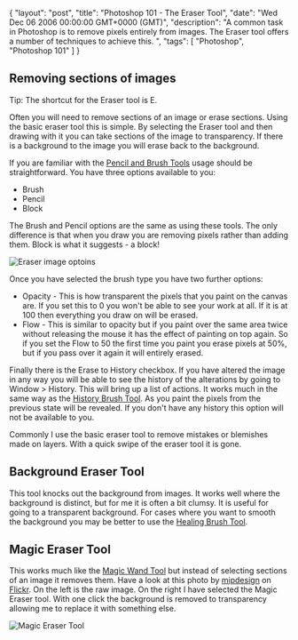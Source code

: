 {
  "layout": "post",
  "title": "Photoshop 101 - The Eraser Tool",
  "date": "Wed Dec 06 2006 00:00:00 GMT+0000 (GMT)",
  "description": "A common task in Photoshop is to remove pixels entirely from images. The Eraser tool offers a number of techniques to achieve this. ",
  "tags": [
    "Photoshop",
    "Photoshop 101"
  ]
}

## Removing sections of images

Tip: The shortcut for the Eraser tool is E.

Often you will need to remove sections of an image or erase sections. Using the basic eraser tool this is simple. By selecting the Eraser tool and then drawing with it you can take sections of the image to transparency. If there is a background to the image you will erase back to the background.

If you are familiar with the [Pencil and Brush Tools][1] usage should be straightforward. You have three options available to you:

* Brush
* Pencil
* Block

The Brush and Pencil options are the same as using these tools. The only difference is that when you draw you are removing pixels rather than adding them. Block is what it suggests - a block!

![Eraser image optoins][2] 

Once you have selected the brush type you have two further options:

* Opacity - This is how transparent the pixels that you paint on the canvas are. If you set this to 0 you won't be able to see your work at all. If it is at 100 then everything you draw on will be erased. 
* Flow - This is similar to opacity but if you paint over the same area twice without releasing the mouse it has the effect of painting on top again. So if you set the Flow to 50 the first time you paint you erase pixels at 50%, but if you pass over it again it will entirely erased.

Finally there is the Erase to History checkbox. If you have altered the image in any way you will be able to see the history of the alterations by going to Window > History. This will bring up a list of actions. It works much in the same way as the [History Brush Tool][3]. As you paint the pixels from the previous state will be revealed. If you don't have any history this option will not be available to you.

Commonly I use the basic eraser tool to remove mistakes or blemishes made on layers. With a quick swipe of the eraser tool it is gone.

## Background Eraser Tool

This tool knocks out the background from images. It works well where the background is distinct, but for me it is often a bit clumsy. It is useful for going to a transparent background. For cases where you want to smooth the background you may be better to use the [Healing Brush Tool][4]. 

## Magic Eraser Tool

This works much like the [Magic Wand Tool][5] but instead of selecting sections of an image it removes them. 
Have a look at this photo by [mipdesign][6] on [ Flickr][7]. On the left is the raw image. On the right I have selected the Magic Eraser tool. With one click the background is removed to transparency allowing me to replace it with something else.

![Magic Eraser Tool][8]

 [1]: http://shapeshed.com/photoshop_101_the_brush_tool/
 [2]: http://shapeshed.com/images/articles/eraser_optoins.jpg "Eraser image options"
 [3]: http://shapeshed.com/photoshop_101_the_history_brush_tool/
 [4]: http://shapeshed.com/photoshop_101_the_healing_brush_tool/
 [5]: http://shapeshed.com/photoshop_101_the_magic_wand_tool/
 [6]: http://www.flickr.com/photos/mlpdesign/
 [7]: http://www.flickr.com
 [8]: http://shapeshed.com/images/articles/magic_eraser_tool.jpg "Magic Eraser Tool"
